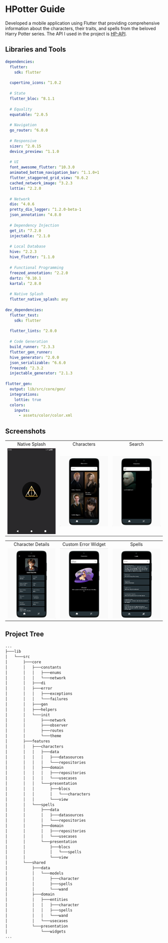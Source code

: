 # HPotter Guide

Developed a mobile application using Flutter that providing comprehensive information about the characters, their traits, and spells from the beloved Harry Potter series. The API I used in the project is [HP-API](https://github.com/KostaSav/hp-api).

## Libraries and Tools

```yaml
dependencies:
  flutter:
    sdk: flutter

  cupertino_icons: ^1.0.2

  # State
  flutter_bloc: ^8.1.1
  
  # Equality
  equatable: ^2.0.5

  # Navigation
  go_router: ^6.0.0

  # Responsive
  sizer: ^2.0.15
  device_preview: ^1.1.0

  # UI
  font_awesome_flutter: ^10.3.0 
  animated_bottom_navigation_bar: ^1.1.0+1
  flutter_staggered_grid_view: ^0.6.2
  cached_network_image: ^3.2.3
  lottie: ^2.2.0

  # Network
  dio: ^4.0.6
  pretty_dio_logger: ^1.2.0-beta-1
  json_annotation: ^4.8.0

  # Dependency Injection
  get_it: ^7.2.0
  injectable: ^2.1.0

  # Local Database
  hive: ^2.2.3
  hive_flutter: ^1.1.0

  # Functional Programming
  freezed_annotation: ^2.2.0
  dartz: ^0.10.1
  kartal: ^2.8.0
  
  # Native Splash
  flutter_native_splash: any

dev_dependencies:
  flutter_test:
    sdk: flutter

  flutter_lints: ^2.0.0

  # Code Generation
  build_runner: ^2.3.3
  flutter_gen_runner:
  hive_generator: ^2.0.0
  json_serializable: ^6.6.0
  freezed: ^2.3.2
  injectable_generator: ^2.1.3

flutter_gen:
  output: lib/src/core/gen/
  integrations:
    lottie: true
  colors:
    inputs:
      - assets/color/color.xml
```

## Screenshots

<table>
  <tr>
     <td align="center">Native Splash</td>
     <td align="center">Characters</td>
     <td align="center">Search</td>
  </tr>
  <tr>
     <td width="33%"><img src="screenshots/splash.png" alt="Splash"></td>
     <td width="33%"><img src="screenshots/1.png" alt="Characters"></td>
     <td width="33%"><img src="screenshots/2.png" alt="Search"></td>
  </tr>
</table>
<table>
  <tr>
     <td align="center">Character Details</td>
     <td align="center">Custom Error Widget</td>
     <td align="center">Spells</td>
  </tr>
  <tr>
     <td width="33%"><img src="screenshots/3.png" alt="Character Details"></td>
     <td width="33%"><img src="screenshots/4.png" alt="Custom Error Widget"></td>
     <td width="33%"><img src="screenshots/5.png" alt="Spells"></td>
  </tr>
</table>

## Project Tree

```bash
...
├───lib
│   └───src
│       ├───core
│       │   ├───constants 
│       │   │   ├───enums
│       │   │   └───network
│       │   ├───di 
│       │   ├───error 
│       │   │   ├───exceptions
│       │   │   └───failures
│       │   ├───gen
│       │   ├───helpers
│       │   └───init
│       │       ├───network
│       │       ├───observer
│       │       ├───routes
│       │       └───theme
│       ├───features
│       │   ├───characters
│       │   │   ├───data
│       │   │   │   ├───datasources
│       │   │   │   └───repositories
│       │   │   ├───domain
│       │   │   │   ├───repositories
│       │   │   │   └───usecases
│       │   │   └───presentation
│       │   │       ├───blocs
│       │   │       │   └───characters
│       │   │       └───view
│       │   └───spells
│       │       ├───data
│       │       │   ├───datasources
│       │       │   └───repositories
│       │       ├───domain
│       │       │   ├───repositories
│       │       │   └───usecases
│       │       └───presentation
│       │           ├───blocs
│       │           │   └───spells
│       │           └───view
│       └───shared
│           ├───data
│           │   └───models
│           │       ├───character
│           │       ├───spells
│           │       └───wand
│           ├───domain
│           │   ├───entities
│           │   │   ├───character
│           │   │   ├───spells
│           │   │   └───wand
│           │   └───usecases
│           └───presentation
│               └───widgets
...
```
